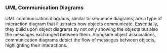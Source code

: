 ### UML Communication Diagrams

UML communication diagrams, similar to sequence diagrams, are a type of interaction diagram that illustrates how objects communicate. Essentially, they build upon object diagrams by not only showing the objects but also the messages exchanged between them. Alongside object associations, communication diagrams depict the flow of messages between objects, highlighting their interactions.
